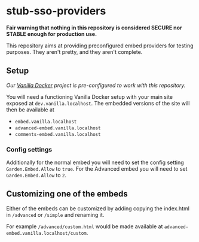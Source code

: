 # stub-sso-providers

**Fair warning that nothing in this repository is considered SECURE nor STABLE enough for production use.**

This repository aims at providing preconfigured embed providers for testing purposes. They aren't pretty, and they aren't complete.

## Setup

*Our [Vanilla Docker](https://github.com/vanilla/vanilla-docker/) project is pre-configured to work with this repository.*

You will need a functioning Vanilla Docker setup with your main site exposed at `dev.vanilla.localhost`. The embedded versions of the site will then be available at

- `embed.vanilla.localhost`
- `advanced-embed.vanilla.localhost`
- `comments-embed.vanilla.localhost`

### Config settings

Additionally for the normal embed you will need to set the config setting `Garden.Embed.Allow` to `true`. For the Advanced embed you will need to set `Garden.Embed.Allow` to `2`.

## Customizing one of the embeds

Either of the embeds can be customized by adding copying the index.html in `/advanced` or `/simple` and renaming it.

For example `/advanced/custom.html` would be made available at `advanced-embed.vanilla.localhost/custom`.
